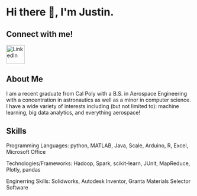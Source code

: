 # Hi there 👋, I'm Justin.

## Connect with me!

<a href="https://www.linkedin.com/in/justinferrales/">
  <img src="https://upload.wikimedia.org/wikipedia/commons/thumb/8/81/LinkedIn_icon.svg/2048px-LinkedIn_icon.svg.png" alt="LinkedIn" width="50" />
</a>



## About Me
I am a recent graduate from Cal Poly with a B.S. in Aerospace Engineering with a concentration in astronautics as well as a minor in computer science. I have a wide variety of interests including (but not limited to): machine learning, big data analytics, and everything aerospace!

## Skills
Programming Languages: python, MATLAB, Java, Scale, Arduino, R, Excel, Microsoft Office

Technologies/Frameworks: Hadoop, Spark, scikit-learn, JUnit, MapReduce, Plotly, pandas

Enginerring Skills: Solidworks, Autodesk Inventor, Granta Materials Selector Software
